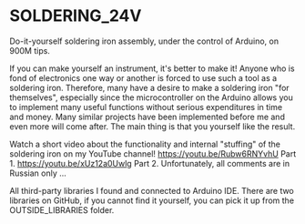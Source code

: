 # SOLDERING_24V
Do-it-yourself soldering iron assembly, under the control of Arduino, on 900M tips.

If you can make yourself an instrument, it's better to make it!
Anyone who is fond of electronics one way or another is forced to use such a tool as a soldering iron. 
Therefore, many have a desire to make a soldering iron "for themselves", especially since the microcontroller on the Arduino allows you to implement many useful functions without serious expenditures in time and money. 
Many similar projects have been implemented before me and even more will come after. 
The main thing is that you yourself like the result. 

Watch a short video about the functionality and internal "stuffing" of the soldering iron on my YouTube channel!
https://youtu.be/Rubw6RNYvhU  Part 1.
https://youtu.be/xUz12a0Uwlg  Part 2.
Unfortunately, all comments are in Russian only ...

All third-party libraries I found and connected to Arduino IDE. There are two libraries on GitHub, if you cannot find it yourself, you can pick it up from the OUTSIDE_LIBRARIES folder.
